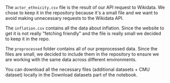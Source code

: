 The `actor_ethnicity.csv` file is the result of our API request to Wikidata. We chose to keep it in the repository because it's a small file and we want to avoid making unnecessary requests to the Wikidata API.

The `inflation.csv` contains all the data about inflation. Since the website to get it is not really "fetching friendly" and the file is really small we decided to keep it in the repo.

The `preprocessed` folder contains all of our preprocessed data. Since the files are small, we decided to include them in the repository to ensure we are working with the same data across different environments.

You can download all the necessary files (additional datasets + CMU dataset) locally in the Download datasets part of the notebook.
